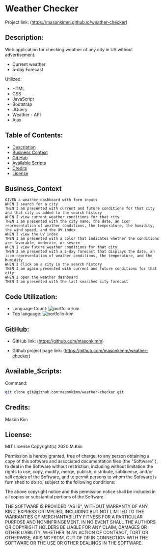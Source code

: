 # Weather Checker

Project link: (https://masonkimm.github.io/weather-checker)


## Description:

Web application for checking weather of any city in US without advertisement.

* Current weather
* 5-day Forecast 

Utilized: 
* HTML
* CSS
* JavaScript
* Bootstrap
* JQuery
* Weather - API
* Ajax


## Table of Contents:

* [Description](#Description)
* [Business Context](#Business_Context)
* [Git Hub](#GitHub)
* [Available Scripts](#Available_Scripts)
* [Credits](#Credits)
* [License](#License)

## Business_Context
```
GIVEN a weather dashboard with form inputs
WHEN I search for a city
THEN I am presented with current and future conditions for that city and that city is added to the search history
WHEN I view current weather conditions for that city
THEN I am presented with the city name, the date, an icon representation of weather conditions, the temperature, the humidity, the wind speed, and the UV index
WHEN I view the UV index
THEN I am presented with a color that indicates whether the conditions are favorable, moderate, or severe
WHEN I view future weather conditions for that city
THEN I am presented with a 5-day forecast that displays the date, an icon representation of weather conditions, the temperature, and the humidity
WHEN I click on a city in the search history
THEN I am again presented with current and future conditions for that city
WHEN I open the weather dashboard
THEN I am presented with the last searched city forecast
```



## Code Utilization: 
* Language Count: ![portfolio-kim](https://img.shields.io/github/languages/count/masonkimm/portfolio-kim)
* Top language: ![portfolio-kim](https://img.shields.io/github/languages/top/masonkimm/portfolio-kim)

## GitHub:
* GitHub link: (https://github.com/masonkimm)

* Github project page link: (https://github.com/masonkimm/weather-checker)


## Available_Scripts:
Command: 
```sh
git clone git@github.com:masonkimm/weather-checker.git
```
## Credits: 

Mason Kim

## License: 

MIT License Copyright(c) 2020 M.Kim

Permission is hereby granted, free of charge, to any person obtaining a copy of this software and associated documentation files (the "Software" ), to deal in the Software without restriction, including without limitation the rights to use, copy, modify, merge, publish, distribute, sublicense, and/or sell copies of the Software, and to permit persons to whom the Software is furnished to do so, subject to the following conditions:

The above copyright notice and this permission notice shall be included in all copies or substantial portions of the Software.

THE SOFTWARE IS PROVIDED "AS IS",  WITHOUT WARRANTY OF ANY KIND, EXPRESS OR IMPLIED, INCLUDING BUT NOT LIMITED TO THE WARRANTIES OF MERCHANTABILITY FITNESS FOR A PARTICULAR PURPOSE AND NONINFRINGEMENT. IN NO EVENT SHALL THE AUTHORS OR COPYRIGHT HOLDERS BE LIABLE FOR ANY CLAIM, DAMAGES OR OTHER LIABILITY, WHETHER IN AN ACTION OF CONTRACT, TORT OR OTHERWISE, ARISING FROM, OUT OF OR IN CONNECTION WITH THE SOFTWARE OR THE USE OR OTHER DEALINGS IN THE SOFTWARE.

